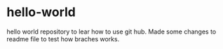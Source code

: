 # hello-world
hello world repository to lear how to use git hub.
Made some changes to readme file to test how braches works.
